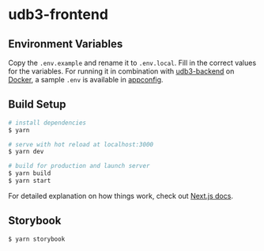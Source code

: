 # udb3-frontend

## Environment Variables

Copy the `.env.example` and rename it to `.env.local`.
Fill in the correct values for the variables.
For running it in combination with [udb3-backend](https://github.com/cultuurnet/udb3-backend) on [Docker](https://www.docker.com),
a sample `.env` is available in [appconfig](https://github.com/cultuurnet/appconfig/blob/main/files/udb3/docker/udb3-frontend/.env).

## Build Setup

```bash
# install dependencies
$ yarn

# serve with hot reload at localhost:3000
$ yarn dev

# build for production and launch server
$ yarn build
$ yarn start
```

For detailed explanation on how things work, check out [Next.js docs](https://nextjs.org/docs/getting-started).

## Storybook

```bash
$ yarn storybook
```
